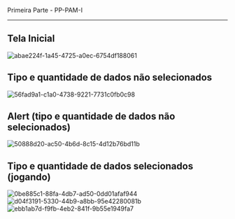 Primeira Parte - PP-PAM-I 
**************************

Tela Inicial
------------
![abae224f-1a45-4725-a0ec-6754df188061](https://github.com/BPilecarte/PP-PAM-I/assets/112111342/96626846-7e2b-4584-b16a-a7461b79388a)

Tipo e quantidade de dados não selecionados
-------------------------------------------
![56fad9a1-c1a0-4738-9221-7731c0fb0c98](https://github.com/BPilecarte/PP-PAM-I/assets/112111342/5db86e0b-f134-49da-9457-aac8e8814cd1)

Alert (tipo e quantidade de dados não selecionados)
---------------------------------------------------
![50888d20-ac50-4b6d-8c15-4d12b76bd11b](https://github.com/BPilecarte/PP-PAM-I/assets/112111342/e4dc797f-2223-4ccb-b27d-b5ff1e1e496c)

Tipo e quantidade de dados selecionados (jogando)
--------------------------------------------------
![0be885c1-88fa-4db7-ad50-0dd01afaf944](https://github.com/BPilecarte/PP-PAM-I/assets/112111342/d01ed99f-4fbf-43c7-b2b7-39b33671b736)
![d04f3191-5330-44b9-a8bb-95e42280081b](https://github.com/BPilecarte/PP-PAM-I/assets/112111342/a12b1d7d-389d-4f28-bd7a-4e8c9720b481)
![ebb1ab7d-f9fb-4eb2-841f-9b55e1949fa7](https://github.com/BPilecarte/PP-PAM-I/assets/112111342/9f8beb7e-4a2f-47ff-9482-30df5bad576a)
